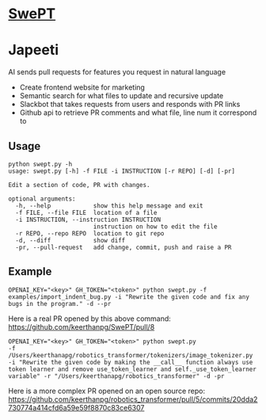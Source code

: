 # [SwePT](https://github.com/keerthanpg/SwePT)

# Japeeti
AI sends pull requests for features you request in natural language

- Create frontend website for marketing 
- Semantic search for what files to update and recursive update
- Slackbot that takes requests from users and responds with PR links
- Github api to retrieve PR comments and what file, line num it correspond to 


## Usage
```
python swept.py -h                                                                                              
usage: swept.py [-h] -f FILE -i INSTRUCTION [-r REPO] [-d] [-pr]

Edit a section of code, PR with changes.

optional arguments:
  -h, --help            show this help message and exit
  -f FILE, --file FILE  location of a file
  -i INSTRUCTION, --instruction INSTRUCTION
                        instruction on how to edit the file
  -r REPO, --repo REPO  location to git repo
  -d, --diff            show diff
  -pr, --pull-request   add change, commit, push and raise a PR

```

## Example

```
OPENAI_KEY="<key>" GH_TOKEN="<token>" python swept.py -f examples/import_indent_bug.py -i "Rewrite the given code and fix any bugs in the program." -d --pr
```
Here is a real PR opened by this above command: https://github.com/keerthanpg/SwePT/pull/8


```
OPENAI_KEY="<key>" GH_TOKEN="<token>" python swept.py
-f /Users/keerthanapg/robotics_transformer/tokenizers/image_tokenizer.py -i "Rewrite the given code by making the __call__ function always use token learner and remove use_token_learner and self._use_token_learner variable" -r "/Users/keerthanapg/robotics_transformer" -d -pr
```
Here is a more complex PR opened on an open source repo: https://github.com/keerthanpg/robotics_transformer/pull/5/commits/20dda2730774a414cfd6a59e59f8870c83ce6307